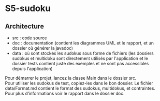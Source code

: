 # S5-sudoku
## Architecture
- src : code source
- doc : documentation (contient les diagrammes UML et le rapport, et un dossier où générer la javadoc)
- data : où sont stockés les sudokus sous forme de fichiers
(les dossiers sudokus et multidoku sont directement utilisés par l'application
et le dossier tests contient juste des exemples et ne sont pas accessibles depuis l'application)

Pour démarrer le projet, lancez la classe Main dans le dossier src.  
Pour utiliser les sudokus de test, copiez-les dans le bon dossier. Le fichier data/Format.md contient le format des sudokus, multidokus, et contraintes.  
Pour plus d'informations voir le rapport dans le dossier doc.  